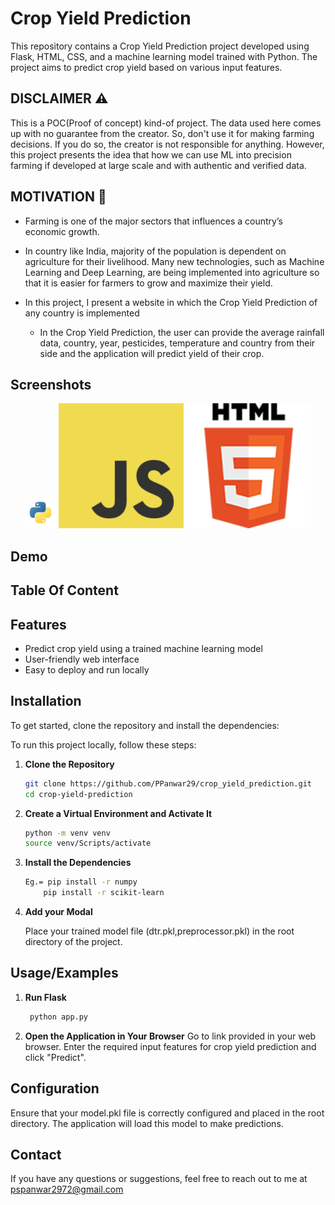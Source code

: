 
# Crop Yield Prediction

This repository contains a Crop Yield Prediction project developed using Flask, HTML, CSS, and a machine learning model trained with Python. The project aims to predict crop yield based on various input features.

## DISCLAIMER ⚠️
This is a POC(Proof of concept) kind-of project. The data used here comes up with no guarantee from the creator. So, don't use it for making farming decisions. If you do so, the creator is not responsible for anything. However, this project presents the idea that how we can use ML into precision farming if developed at large scale and with authentic and verified data.
## MOTIVATION 💪
- Farming is one of the major sectors that influences a country’s economic growth.

- In country like India, majority of the population is dependent on agriculture for their livelihood. Many new technologies, such as Machine Learning and Deep Learning, are being implemented into agriculture so that it is easier for farmers to grow and maximize their yield.

- In this project, I present a website in which the Crop Yield Prediction of any country is implemented

  - In the Crop Yield Prediction, the user can provide the average rainfall data, country, year, pesticides, temperature and country from their side and the application will predict yield of their crop.
## Screenshots

<p align="center">
  <img src="https://raw.githubusercontent.com/github/explore/80688e429a7d4ef2fca1e82350fe8e3517d3494d/topics/python/python.png" alt="Python" width="50"/>
  <img src="https://raw.githubusercontent.com/github/explore/80688e429a7d4ef2fca1e82350fe8e3517d3494d/topics/javascript/javascript.png" alt="JavaScript" width="200"/>
  <img src="https://raw.githubusercontent.com/github/explore/80688e429a7d4ef2fca1e82350fe8e3517d3494d/topics/html/html.png" alt="HTML" width="200"/>
</p>


## Demo




## Table Of Content
## Features

- Predict crop yield using a trained machine learning model
- User-friendly web interface
- Easy to deploy and run locally 



## Installation

To get started, clone the repository and install the dependencies:

To run this project locally, follow these steps:

1. **Clone the Repository**
   ```bash
   git clone https://github.com/PPanwar29/crop_yield_prediction.git
   cd crop-yield-prediction

2. **Create a Virtual Environment and Activate It**
    ```bash
   python -m venv venv
    source venv/Scripts/activate
2. **Install the Dependencies**
    ```bash
   Eg.= pip install -r numpy
        pip install -r scikit-learn
2. **Add your Modal**

    Place your trained model file (dtr.pkl,preprocessor.pkl) in   the root directory of the project.
## Usage/Examples

1. **Run Flask**
   ```bash
    python app.py
1. **Open the Application in Your Browser**
Go to link provided in your web browser.
Enter the required input features for crop yield prediction and click "Predict".

## Configuration

Ensure that your model.pkl file is correctly configured and placed in the root directory. The application will load this model to make predictions.

## Contact
If you have any questions or suggestions, feel free to reach out to me at pspanwar2972@gmail.com
